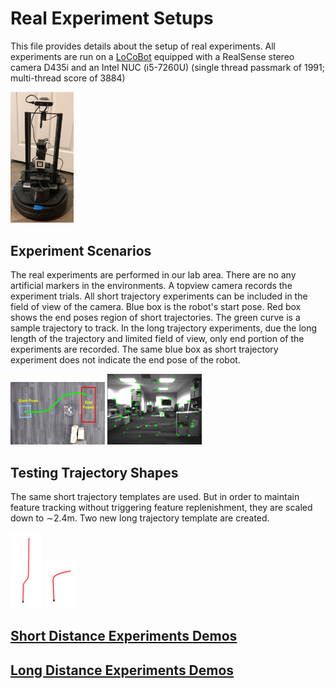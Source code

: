 # Real Experiment Setups
This file provides details about the setup of real experiments. All experiments are run on a [LoCoBot](http://www.locobot.org/) equipped with a RealSense stereo camera D435i and an Intel NUC (i5-7260U) (single thread passmark of 1991; multi-thread score of 3884)

<img src="https://github.com/ivaROS/TrajectoryServoing/blob/main/SuppMat/assets/figs/locobot.png" width = 20% height = 55% />

## Experiment Scenarios

The real experiments are performed in our lab area. There are no any artificial markers in the environments. A topview camera records the experiment trials. All short trajectory experiments can be included in the field of view of the camera. Blue box is the robot's start pose. Red box shows the end poses region of short trajectories. The green curve is a sample trajectory to track.
In the long trajectory experiments, due the long length of the trajectory and limited field of view, only end portion of the experiments are recorded. The same blue box as short trajectory experiment does not indicate the end pose of the robot.

<p float="left">
  <img src="https://github.com/ivaROS/TrajectoryServoing/blob/main/SuppMat/assets/figs/TMECH_real_exp.png" width = 30% height = 55% />
  <img src="https://github.com/ivaROS/TrajectoryServoing/blob/main/SuppMat/assets/figs/real_features.png" width = 30% height = 55% /> 
</p>

## Testing Trajectory Shapes

The same short trajectory templates are used. But in order to maintain feature tracking without triggering feature replenishment, they are scaled down to ∼2.4m. Two new long trajectory template are created.

<p float="left">
  <img src="https://github.com/ivaROS/TrajectoryServoing/blob/main/SuppMat/assets/figs/LS.png" width = 10% height = 55% />
  <img src="https://github.com/ivaROS/TrajectoryServoing/blob/main/SuppMat/assets/figs/LT.png" width = 10% height = 55% /> 
</p>

## [Short Distance Experiments Demos](https://youtu.be/haGQeROMAgo)

## [Long Distance Experiments Demos](https://youtu.be/ss49UZmLmeo)
